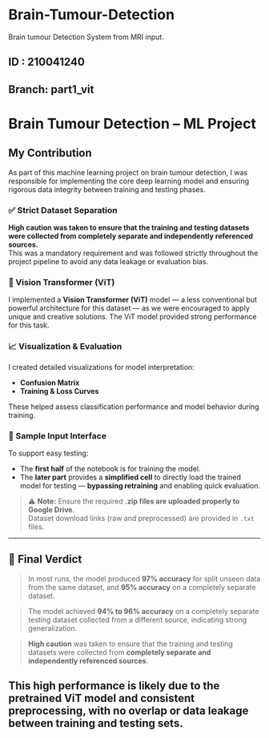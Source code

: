 # Brain-Tumour-Detection
Brain tumour Detection System from MRI input.


## ID : 210041240
## Branch: part1_vit
# Brain Tumour Detection – ML Project  
## My Contribution

As part of this machine learning project on brain tumour detection, I was responsible for implementing the core deep learning model and ensuring rigorous data integrity between training and testing phases.

### ✅ Strict Dataset Separation

**High caution was taken to ensure that the training and testing datasets were collected from completely separate and independently referenced sources.**  
This was a mandatory requirement and was followed strictly throughout the project pipeline to avoid any data leakage or evaluation bias.

### 🧠 Vision Transformer (ViT)

I implemented a **Vision Transformer (ViT)** model — a less conventional but powerful architecture for this dataset — as we were encouraged to apply unique and creative solutions. The ViT model provided strong performance for this task.

### 📈 Visualization & Evaluation

I created detailed visualizations for model interpretation:
- **Confusion Matrix**
- **Training & Loss Curves**

These helped assess classification performance and model behavior during training.

### 🧪 Sample Input Interface

To support easy testing:
- The **first half** of the notebook is for training the model.
- The **later part** provides a **simplified cell** to directly load the trained model for testing — **bypassing retraining** and enabling quick evaluation.

> ⚠️ **Note:** Ensure the required **.zip files are uploaded properly to Google Drive**.  
> Dataset download links (raw and preprocessed) are provided in `.txt` files.

---

## 🏁 Final Verdict

> In most runs, the model produced **97% accuracy** for split unseen data from the same dataset, and **95% accuracy** on a completely separate dataset.

> The model achieved **94% to 96% accuracy** on a completely separate testing dataset collected from a different source, indicating strong generalization.

> **High caution** was taken to ensure that the training and testing datasets were collected from **completely separate and independently referenced sources**.

This high performance is likely due to the pretrained **ViT model** and **consistent preprocessing**, with **no overlap or data leakage** between training and testing sets.
---------------------------------------------------------------------
